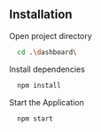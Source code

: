 


## Installation
Open project directory
```bash
  cd .\dashboard\
```
Install dependencies
```bash
  npm install
```
Start the Application
```bash
  npm start
```
    

